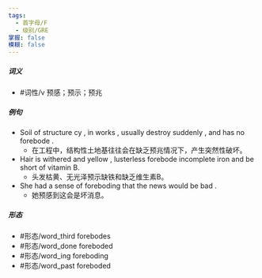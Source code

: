 ```yaml
---
tags:
  - 首字母/F
  - 级别/GRE
掌握: false
模糊: false
---
```

##### 词义
- #词性/v  预感；预示；预兆
##### 例句
- Soil of structure cy , in works , usually destroy suddenly , and has no forebode .
	- 在工程中，结构性土地基往往会在缺乏预兆情况下，产生突然性破坏。
- Hair is withered and yellow , lusterless forebode incomplete iron and be short of vitamin B.
	- 头发枯黄、无光泽预示缺铁和缺乏维生素B。
- She had a sense of foreboding that the news would be bad .
	- 她预感到这会是坏消息。
##### 形态
- #形态/word_third forebodes
- #形态/word_done foreboded
- #形态/word_ing foreboding
- #形态/word_past foreboded
